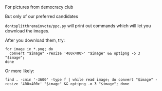 For pictures from democracy club

But only of our preferred candidates

`dontsplitthremainvote/ppc.py` will print out commands which will let you download the images.

After you download them, try:

```
for image in *.png; do
  convert "$image" -resize '400x400>' "$image" && optipng -o 3 "$image";
done
```

Or more likely:

```
find . -cmin '-3600' -type f | while read image; do convert "$image" -resize '400x400>' "$image" && optipng -o 3 "$image"; done
```
